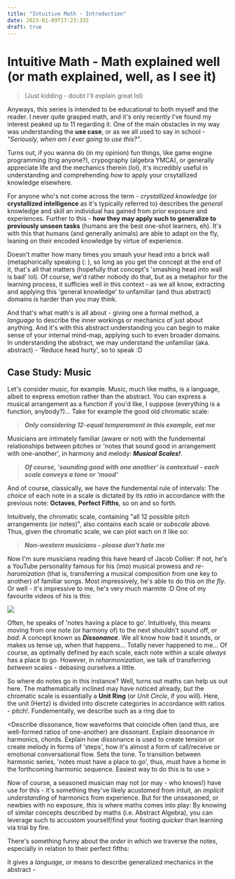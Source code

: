 ```yaml
---
title: "Intuitive Math - Introduction"
date: 2023-01-09T17:23:33Z
draft: true
---
```


# Intuitive Math - Math explained well (or math explained, well, as I see it)
> (Just kidding - doubt I'll explain great lol)

Anyways, this series is intended to be educational to both myself and the reader. I never quite grasped math, and it's only recently I've found my interest peaked up to 11 regarding it. One of the main obstacles in my way was understanding the **use case**, or as we all used to say in school - *"Seriously, when am I ever going to use this?"*.

Turns out, if you wanna do (in my opinion) fun things, like game engine programming (trig anyone?), crypography (algebra YMCA), or generally appreciate life and the mechanics therein (lol), it's incredibly useful in understanding and comprehending *how* to apply your crsytallized knowledge elsewhere.

For anyone who's not come across the term - *crystallized knowledge* (or **crystallized intelligence** as it's typically referred to) describes the *general* knowledge and skill an individual has gained from prior exposure and experiences. Further to this - **how they may apply such to generalize to previously unseen tasks** (humans are the best one-shot learners, eh). It's with this that humans (and generally animals) are able to adapt on the fly, leaning on their encoded knowledge by virtue of experience.

Doesn't matter how many times you smash your head into a brick wall (metaphorically speaking (: ), so long as you get the concept at the end of it, that's all that matters (hopefully that concept's 'smashing head into wall is bad' lol). Of course, we'd rather nobody do that, but as a metaphor for the learning process, it sufficies well in this context - as we all know, extracting and applying this 'general knowledge' to unfamiliar (and thus abstract) domains is harder than you may think.

And that's what math's is all about - giving one a formal method, a *language* to describe the inner workings or mechanics of just about anything. And it's with this abstract understanding you can begin to make sense of your internal mind-map, applying such to even broader domains. In understanding the abstract, we may understand the unfamiliar (aka. abstract) - 'Reduce head hurty', so to speak :D

## Case Study: Music

Let's consider music, for example. Music, much like maths, is a language, albeit to express emotion rather than the abstract. You can express a musical arrangement as a function if you'd like, I suppose (everything is a function, anybody?)... Take for example the good old chromatic scale:

<insert img of chromatic scale here>

> ***Only considering 12-equal temperament in this example, eat me***

Musicians are intimately familiar (aware or not) with the fundemental relationships between pitches or 'notes that sound good in arrangement with one-another', in harmony and melody: ***Musical Scales!***.

<insert example of musical scale here>

> ***Of course, 'sounding good with one another' is contextual - each scale conveys a tone or 'mood'***

And of course, classically, we have the fundemental rule of intervals: The *choice* of each note in a scale is dictated by its *ratio* in accordance with the previous note: **Octaves**, **Perfect Fifths**, so on and so forth.

<insert example of intervals in music>

Intuitively, the chromatic scale, containing "all 12 possible pitch arrangements (or notes)", also contains each scale or *subscale* above. Thus, given the chromatic scale, we can plot each on it like so: 

<insert img of chromatic scale with subscales>

> ***Non-western musicians - please don't hate me***

Now I'm sure musicians reading this have heard of Jacob Collier: If not, he's a YouTube personality famous for his (imo) musical prowess and *re-haromization* (that is, transferring a musical composition from one key to another) of familiar songs. Most impressively, he's able to do this *on the fly*. Or well - it's impressive to me, he's very much marmite :D One of my favourite videos of his is this:

[![ ](http://img.youtube.com/vi/mLJVvjqMjbo/0.jpg)](https://www.youtube.com/watch?v=mLJVvjqMjbo)

Often, he speaks of 'notes having a place to go'. Intuitively, this means moving from one note (or harmony of) to the next shouldn't sound off, or *bad*: A concept known as ***Dissonance***. We all know how bad it sounds, or makes us tense up, when that happens... Totally never happened to me... Of course, as optimally defined by each scale, each note within a scale *always* has a place to go. However, in *reharmonization*, we talk of transferring *between* scales - debasing ourselves a little.

So where do notes go in this instance? Well, turns out maths can help us out here. The mathematically inclined may have noticed already, but the chromatic scale is essentially a **Unit Ring** (or *Unit Circle*, if you will). Here, the unit (Hertz) is divided into discrete categories in accordance with ratios - pitch!. Fundementally, we describe such as a ring due to 


<Describe dissonance, how waveforms that coincide often (and thus, are well-formed ratios of one-another) are dissonant. Explain dissonance in harmonics, chords. Explain how dissonance is used to create tension or create melody in forms of 'steps', how it's almost a form of call/receive or emotional conversational flow. Sets the tone. To transition between harmonic series, 'notes must have a place to go', thus, must have a home in the forthcoming harmonic sequence. Easiest way to do this is to use >

Now of course, a seasoned musician may not (or may - who knows!) have use for this - it's something they've likely acustomed from intuit, an *implicit understanding* of harmonics from experience. But for the unseasoned, or newbies with no exposure, *this* is where maths comes into play: By knowing of similar concepts described by maths (i.e. Abstract Algebra), you can leverage such to accustom yourself/find your footing *quicker* than learning via trial by fire.

There's something funny about the _order_ in which we traverse the notes, especially in relation to their perfect fifths:


It gives a *language*, or means to describe generalized mechanics in the abstract -  